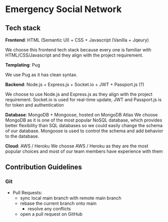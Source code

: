 # Emergency Social Network


## Tech stack
**Frontend**: HTML (Semantic UI) + CSS + Javascript (Vanilla + Jqeury)

We choose this frontend tech stack because every one is familiar with HTML/CSS/Javascript and they align with the project requirement.

**Templating**: Pug

We use Pug as it has clean syntax.

**Backend**: Node.js + Express.js + Socket.io + JWT + Passport.js (?)

We choose to use Node.js and Express.js as they align with the project requirement. Socket.io is used for real-time update, JWT and Passport.js is for token and authentication

**Database**: MongoDB + Mongoose, hosted on MongoDB Atlas
We choose MongoDB as it is one of the most popular NoSQL database, which provides better flexibility than SQL databases so we could easily change the schema of our database. Mongoose is used to control the schema and add behavior to the database.

**Cloud**: AWS / Heroku
We choose AWS / Heroku as they are the most popular choices and most of our team members have experience with them

## Contribution Guidelines
### Git
- Pull Requests:
  - sync local main branch with remote main branch
  - rebase the current branch onto main
    - resolve any conflicts
  - open a pull request on GitHub

